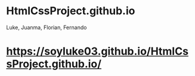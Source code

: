 # HtmlCssProject.github.io
Luke, Juanma, Florian, Fernando

# https://soyluke03.github.io/HtmlCssProject.github.io/